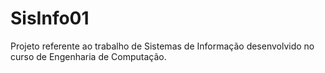 # SisInfo01
Projeto referente ao trabalho de Sistemas de Informação desenvolvido no curso de Engenharia de Computação.
